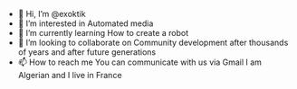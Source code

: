 - 👋 Hi, I’m @exoktik
- 👀 I’m interested in Automated media
- 🌱 I’m currently learning How to create a robot
- 💞️ I’m looking to collaborate on Community development after thousands of years and after future generations
- 📫 How to reach me You can communicate with us via Gmail
I am Algerian and I live in France
<!---
exoktik/exoktik is a ✨ special ✨ repository because its `README.md` (this file) appears on your GitHub profile.
You can click the Preview link to take a look at your changes.
--->
